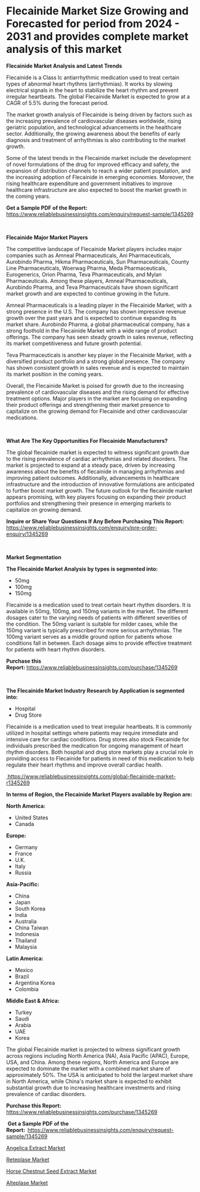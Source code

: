 <p><h1>Flecainide Market Size Growing and Forecasted for period from 2024 - 2031 and provides complete market analysis of this market</h1></p><p><strong>Flecainide Market Analysis and Latest Trends</strong></p>
<p><p>Flecainide is a Class Ic antiarrhythmic medication used to treat certain types of abnormal heart rhythms (arrhythmias). It works by slowing electrical signals in the heart to stabilize the heart rhythm and prevent irregular heartbeats. The global Flecainide Market is expected to grow at a CAGR of 5.5% during the forecast period. </p><p>The market growth analysis of Flecainide is being driven by factors such as the increasing prevalence of cardiovascular diseases worldwide, rising geriatric population, and technological advancements in the healthcare sector. Additionally, the growing awareness about the benefits of early diagnosis and treatment of arrhythmias is also contributing to the market growth.</p><p>Some of the latest trends in the Flecainide market include the development of novel formulations of the drug for improved efficacy and safety, the expansion of distribution channels to reach a wider patient population, and the increasing adoption of Flecainide in emerging economies. Moreover, the rising healthcare expenditure and government initiatives to improve healthcare infrastructure are also expected to boost the market growth in the coming years.</p></p>
<p><strong>Get a Sample PDF of the Report:&nbsp;</strong> <a href="https://www.reliablebusinessinsights.com/enquiry/request-sample/1345269">https://www.reliablebusinessinsights.com/enquiry/request-sample/1345269</a></p>
<p>&nbsp;</p>
<p><strong>Flecainide Major Market Players</strong></p>
<p><p>The competitive landscape of Flecainide Market players includes major companies such as Amneal Pharmaceuticals, Ani Pharmaceuticals, Aurobindo Pharma, Hikma Pharmaceuticals, Sun Pharmaceuticals, County Line Pharmaceuticals, Woerwag Pharma, Meda Pharmaceuticals, Eurogenerics, Orion Pharma, Teva Pharmaceuticals, and Mylan Pharmaceuticals. Among these players, Amneal Pharmaceuticals, Aurobindo Pharma, and Teva Pharmaceuticals have shown significant market growth and are expected to continue growing in the future.</p><p>Amneal Pharmaceuticals is a leading player in the Flecainide Market, with a strong presence in the U.S. The company has shown impressive revenue growth over the past years and is expected to continue expanding its market share. Aurobindo Pharma, a global pharmaceutical company, has a strong foothold in the Flecainide Market with a wide range of product offerings. The company has seen steady growth in sales revenue, reflecting its market competitiveness and future growth potential.</p><p>Teva Pharmaceuticals is another key player in the Flecainide Market, with a diversified product portfolio and a strong global presence. The company has shown consistent growth in sales revenue and is expected to maintain its market position in the coming years.</p><p>Overall, the Flecainide Market is poised for growth due to the increasing prevalence of cardiovascular diseases and the rising demand for effective treatment options. Major players in the market are focusing on expanding their product offerings and strengthening their market presence to capitalize on the growing demand for Flecainide and other cardiovascular medications.</p></p>
<p>&nbsp;</p>
<p><strong>What Are The Key Opportunities For Flecainide Manufacturers?</strong></p>
<p><p>The global flecainide market is expected to witness significant growth due to the rising prevalence of cardiac arrhythmias and related disorders. The market is projected to expand at a steady pace, driven by increasing awareness about the benefits of flecainide in managing arrhythmias and improving patient outcomes. Additionally, advancements in healthcare infrastructure and the introduction of innovative formulations are anticipated to further boost market growth. The future outlook for the flecainide market appears promising, with key players focusing on expanding their product portfolios and strengthening their presence in emerging markets to capitalize on growing demand.</p></p>
<p><strong>Inquire or Share Your Questions If Any Before Purchasing This Report:</strong> <a href="https://www.reliablebusinessinsights.com/enquiry/pre-order-enquiry/1345269">https://www.reliablebusinessinsights.com/enquiry/pre-order-enquiry/1345269</a></p>
<p>&nbsp;</p>
<p><strong>Market Segmentation</strong></p>
<p><strong>The Flecainide Market Analysis by types is segmented into:</strong></p>
<p><ul><li>50mg</li><li>100mg</li><li>150mg</li></ul></p>
<p><p>Flecainide is a medication used to treat certain heart rhythm disorders. It is available in 50mg, 100mg, and 150mg variants in the market. The different dosages cater to the varying needs of patients with different severities of the condition. The 50mg variant is suitable for milder cases, while the 150mg variant is typically prescribed for more serious arrhythmias. The 100mg variant serves as a middle ground option for patients whose conditions fall in between. Each dosage aims to provide effective treatment for patients with heart rhythm disorders.</p></p>
<p><strong>Purchase this Report:&nbsp;</strong><a href="https://www.reliablebusinessinsights.com/purchase/1345269">https://www.reliablebusinessinsights.com/purchase/1345269</a></p>
<p>&nbsp;</p>
<p><strong>The Flecainide Market Industry Research by Application is segmented into:</strong></p>
<p><ul><li>Hospital</li><li>Drug Store</li></ul></p>
<p><p>Flecainide is a medication used to treat irregular heartbeats. It is commonly utilized in hospital settings where patients may require immediate and intensive care for cardiac conditions. Drug stores also stock Flecainide for individuals prescribed the medication for ongoing management of heart rhythm disorders. Both hospital and drug store markets play a crucial role in providing access to Flecainide for patients in need of this medication to help regulate their heart rhythms and improve overall cardiac health.</p></p>
<p><a href="https://www.reliablebusinessinsights.com/global-flecainide-market-r1345269">&nbsp;https://www.reliablebusinessinsights.com/global-flecainide-market-r1345269</a></p>
<p><strong>In terms of Region, the Flecainide Market Players available by Region are:</strong></p>
<p>
    <p> <strong> North America: </strong>
        <ul>
            <li>United States</li>
            <li>Canada</li>
        </ul>
        </p> 
    <p> <strong> Europe: </strong>
        <ul>
            <li>Germany</li>
            <li>France</li>
            <li>U.K.</li>
            <li>Italy</li>
            <li>Russia</li>
        </ul>
        </p> 
    <p> <strong> Asia-Pacific: </strong>
        <ul>
            <li>China</li>
            <li>Japan</li>
            <li>South Korea</li>
            <li>India</li>
            <li>Australia</li>
            <li>China Taiwan</li>
            <li>Indonesia</li>
            <li>Thailand</li>
            <li>Malaysia</li>
        </ul>
        </p> 
    <p> <strong> Latin America: </strong>
        <ul>
            <li>Mexico</li>
            <li>Brazil</li>
            <li>Argentina Korea</li>
            <li>Colombia</li>
        </ul>
        </p> 
    <p> <strong> Middle East & Africa: </strong>
        <ul>
            <li>Turkey</li>
            <li>Saudi</li>
            <li>Arabia</li>
            <li>UAE</li>
            <li>Korea</li>
        </ul>
    </p>
    </p>
<p><p>The global Flecainide market is projected to witness significant growth across regions including North America (NA), Asia Pacific (APAC), Europe, USA, and China. Among these regions, North America and Europe are expected to dominate the market with a combined market share of approximately 50%. The USA is anticipated to hold the largest market share in North America, while China's market share is expected to exhibit substantial growth due to increasing healthcare investments and rising prevalence of cardiac disorders.</p></p>
<p><strong>Purchase this Report: </strong><a href="https://www.reliablebusinessinsights.com/purchase/1345269">https://www.reliablebusinessinsights.com/purchase/1345269</a></p>
<p>&nbsp;<strong>Get a Sample PDF of the Report:&nbsp;&nbsp;</strong><a href="https://www.reliablebusinessinsights.com/enquiry/request-sample/1345269">https://www.reliablebusinessinsights.com/enquiry/request-sample/1345269</a></p>
<p><strong></strong></p>
<p><p><a href="https://github.com/evanArnold06/Market-Research-Report-List-1/blob/main/angelica-extract-market.md">Angelica Extract Market</a></p><p><a href="https://github.com/hraymond91428/Market-Research-Report-List-1/blob/main/reteplase-market.md">Reteplase Market</a></p><p><a href="https://github.com/nairnboy/Market-Research-Report-List-1/blob/main/horse-chestnut-seed-extract-market.md">Horse Chestnut Seed Extract Market</a></p><p><a href="https://github.com/AmbushAL/Market-Research-Report-List-1/blob/main/alteplase-market.md">Alteplase Market</a></p></p>